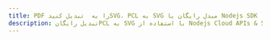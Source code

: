 ---title: PDF را به  تبدیل کنیدSVG، PCL به SVG مبدل رایگان یا Nodejs SDKdescription: تبدیل رایگانPCL به SVG با استفاده از Nodejs Cloud APIs & SDK همچنین اسناد PDF را در Cloud ایجاد، ویرایش و رندر کنید.---